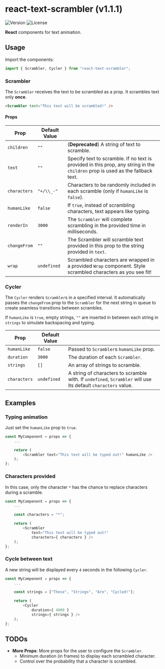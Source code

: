 # react-text-scrambler (v1.1.1)

![Version](https://img.shields.io/github/package-json/v/benjhu/react-text-scrambler.svg)
![License](https://img.shields.io/github/license/benjhu/react-text-scrambler.svg)

**React** components for text animation.

## Usage

Import the components:

```javascript
import { Scrambler, Cycler } from "react-text-scrambler";
```

### Scrambler

The `Scrambler` receives the text to be scrambled as a prop. It scrambles text only **once**.

```html
<Scrambler text="This text will be scrambled!" />
```

#### Props

| Prop | Default Value | |
|------------|---------------|-------------------------------------------------------------------------------------------|
| `children` | `""` | (**Deprecated**) A string of text to scramble. |
| `text` | `""` | Specify text to scramble. If no text is provided in this prop, any string in the `children` prop is used as the fallback text. |
| `characters` | `"+/\\_-"` | Characters to be randomly included in each scramble (only if `humanLike` is `false`). |
| `humanLike` | `false` | If `true`, instead of scrambling characters, text appears like typing. |
| `renderIn` | `3000` | The `Scrambler` will complete scrambling in the provided time in milliseconds. |
| `changeFrom` | `""` | The Scrambler will scramble text provided in this prop to the string provided in `text`. |
| `wrap` | `undefined` | Scrambled characters are wrapped in a provided `Wrap` component. Style scrambled characters as you see fit! |

### Cycler

The `Cycler` renders `Scrambler`s in a specified interval. It automatically passes the `changeFrom` prop to the `Scrambler` for the next string in queue to create seamless transitions between scrambles.

If `humanLike` is `true`, empty strings, `""` are inserted in between each string in `strings` to simulate backspacing and typing.

| Prop | Default Value | |
|-----------|---------------|--------------------------------------------|
| `humanLike` | `false` | Passed to `Scrambler`s `humanLike` prop. |
| `duration` | `3000` | The duration of each `Scrambler`. |
| `strings` | `[]` | An array of strings to scramble. |
| `characters` | `undefined` | A string of characters to scramble with. If `undefined`, `Scrambler` will use its default `characters` value. |

## Examples

### Typing animation

Just set the `humanLike` prop to `true`.

```javascript
const MyComponent = props => {
    ...

    return (
        <Scrambler text="This text will be typed out!" humanLike />
    );
};
```

### Characters provided

In this case, only the character `*` has the chance to replace characters during a scramble.

```javascript
const MyComponent = props => {
    ...

    const characters = "*";

    return (
        <Scrambler
            text="This text will be typed out!"
            characters={ characters } />
    );
};
```

### Cycle between text

A new string will be displayed every `4` seconds in the following `Cycler`.

```javascript
const MyComponent = props => {
    ...

    const strings = ["These", "Strings", "Are", "Cycled!"];

    return (
        <Cycler
            duration={ 4000 }
            strings={ strings } />
    );
};
```

## TODOs

* **More Props**: More props for the user to configure the `Scrambler`.
  * Minimum duration (in frames) to display each scrambled character.
  * Control over the probability that a character is scrambled.
